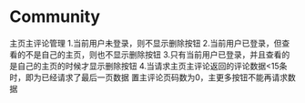 # Community

主页主评论管理
1.当前用户未登录，则不显示删除按钮
2.当前用户已登录，但查看的不是自己的主页，则也不显示删除按钮
3.只有当前用户已登录，并且查看的是自己的主页的时候才显示删除按钮
4.当请求主页主评论返回的评论数据<15条时，即为已经请求了最后一页数据
置主评论页码数为0，主更多按钮不能再请求数据